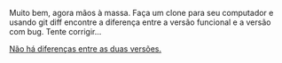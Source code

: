 Muito bem, agora mãos à massa. 
Faça um clone para seu computador e usando git diff encontre a diferença entre a versão funcional e a versão com bug. 
Tente corrigir...

[Não há diferenças entre as duas versões.](../../semdiferencas/semdiferencas.md)
